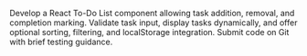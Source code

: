Develop a React To-Do List component allowing task addition, removal, and completion marking. Validate task input, display tasks dynamically, and offer optional sorting, filtering, and localStorage integration. Submit code on Git with brief testing guidance.